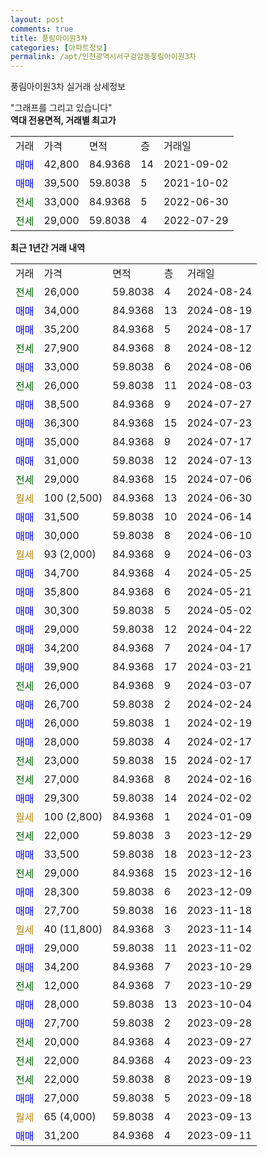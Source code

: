 ```yaml
---
layout: post
comments: true
title: 풍림아이원3차
categories: [아파트정보]
permalink: /apt/인천광역시서구검암동풍림아이원3차
---
```


풍림아이원3차 실거래 상세정보

<script type="text/javascript">
  google.charts.load('current', {'packages':['line', 'corechart']});
  google.charts.setOnLoadCallback(drawChart);

  function drawChart() {
    var data = new google.visualization.DataTable();
    data.addColumn('date', '거래일');
    data.addColumn('number', "매매");
    data.addColumn('number', "전세");
    data.addColumn('number', "전매");

    data.addRows([[new Date(Date.parse("2024-08-24")), null, 26000, null], [new Date(Date.parse("2024-08-19")), 34000, null, null], [new Date(Date.parse("2024-08-17")), 35200, null, null], [new Date(Date.parse("2024-08-12")), null, 27900, null], [new Date(Date.parse("2024-08-06")), 33000, null, null], [new Date(Date.parse("2024-08-03")), null, 26000, null], [new Date(Date.parse("2024-07-27")), 38500, null, null], [new Date(Date.parse("2024-07-23")), 36300, null, null], [new Date(Date.parse("2024-07-17")), 35000, null, null], [new Date(Date.parse("2024-07-13")), 31000, null, null], [new Date(Date.parse("2024-07-06")), null, 29000, null], [new Date(Date.parse("2024-06-30")), null, null, null], [new Date(Date.parse("2024-06-14")), 31500, null, null], [new Date(Date.parse("2024-06-10")), 30000, null, null], [new Date(Date.parse("2024-06-03")), null, null, null], [new Date(Date.parse("2024-05-25")), 34700, null, null], [new Date(Date.parse("2024-05-21")), 35800, null, null], [new Date(Date.parse("2024-05-02")), 30300, null, null], [new Date(Date.parse("2024-04-22")), 29000, null, null], [new Date(Date.parse("2024-04-17")), 34200, null, null], [new Date(Date.parse("2024-03-21")), 39900, null, null], [new Date(Date.parse("2024-03-07")), null, 26000, null], [new Date(Date.parse("2024-02-24")), 26700, null, null], [new Date(Date.parse("2024-02-19")), 26000, null, null], [new Date(Date.parse("2024-02-17")), 28000, null, null], [new Date(Date.parse("2024-02-17")), null, 23000, null], [new Date(Date.parse("2024-02-16")), null, 27000, null], [new Date(Date.parse("2024-02-02")), 29300, null, null], [new Date(Date.parse("2024-01-09")), null, null, null], [new Date(Date.parse("2023-12-29")), null, 22000, null], [new Date(Date.parse("2023-12-23")), 33500, null, null], [new Date(Date.parse("2023-12-16")), null, 29000, null], [new Date(Date.parse("2023-12-09")), 28300, null, null], [new Date(Date.parse("2023-11-18")), 27700, null, null], [new Date(Date.parse("2023-11-14")), null, null, null], [new Date(Date.parse("2023-11-02")), 29000, null, null], [new Date(Date.parse("2023-10-29")), 34200, null, null], [new Date(Date.parse("2023-10-29")), null, 12000, null], [new Date(Date.parse("2023-10-04")), 28000, null, null], [new Date(Date.parse("2023-09-28")), 27700, null, null], [new Date(Date.parse("2023-09-27")), null, 20000, null], [new Date(Date.parse("2023-09-23")), null, 22000, null], [new Date(Date.parse("2023-09-19")), null, 22000, null], [new Date(Date.parse("2023-09-18")), 27000, null, null], [new Date(Date.parse("2023-09-13")), null, null, null], [new Date(Date.parse("2023-09-11")), 31200, null, null]]);

    var options = {
      hAxis: {
        format: 'yyyy/MM/dd'
      },    
      lineWidth: 0,
      pointsVisible: true,    
      title: '최근 1년간 유형별 실거래가 분포',
      legend: { position: 'bottom' }
    };

    var formatter = new google.visualization.NumberFormat({pattern:'###,###'} );
    formatter.format(data, 1);
    formatter.format(data, 2);
    
    setTimeout(function() {
        var chart = new google.visualization.LineChart(document.getElementById('columnchart_material'));
        chart.draw(data, (options));
        document.getElementById('loading').style.display = 'none';
    }, 200);
  }
</script>


<div id="loading" style="z-index:20; display: block; margin-left: 0px">"그래프를 그리고 있습니다"</div>
<div id="columnchart_material" style="width: 95%; margin-left: 0px; display: block"></div>
<!-- contents start -->
<b>역대 전용면적, 거래별 최고가</b>
<table class="sortable">
    <tr>
      <td>거래</td>
      <td>가격</td>
      <td>면적</td>
      <td>층</td>
      <td>거래일</td>
    </tr>
        <tr>
          <td><a style="color: blue">매매</a></td>
          <td>42,800</td>
          <td>84.9368</td>
          <td>14</td>
          <td>2021-09-02</td>
        </tr>            <tr>
          <td><a style="color: blue">매매</a></td>
          <td>39,500</td>
          <td>59.8038</td>
          <td>5</td>
          <td>2021-10-02</td>
        </tr>        
        <tr>
              <td><a style="color: darkgreen">전세</a></td>
              <td>33,000</td>
              <td>84.9368</td>
              <td>5</td>
              <td>2022-06-30</td>
            </tr>            <tr>
              <td><a style="color: darkgreen">전세</a></td>
              <td>29,000</td>
              <td>59.8038</td>
              <td>4</td>
              <td>2022-07-29</td>
            </tr>        
    
</table>

<b>최근 1년간 거래 내역</b>

<table class="sortable">
    <tr>
      <td>거래</td>
      <td>가격</td>
      <td>면적</td>
      <td>층</td>
      <td>거래일</td>
    </tr>
    <tr>
      <td><a style="color: darkgreen">전세</a></td>
      <td>26,000</td>
      <td>59.8038</td>
      <td>4</td>
      <td>2024-08-24</td>
    </tr>          <tr>
      <td><a style="color: blue">매매</a></td>
      <td>34,000</td>
      <td>84.9368</td>
      <td>13</td>
      <td>2024-08-19</td>
    </tr>          <tr>
      <td><a style="color: blue">매매</a></td>
      <td>35,200</td>
      <td>84.9368</td>
      <td>5</td>
      <td>2024-08-17</td>
    </tr>          <tr>
      <td><a style="color: darkgreen">전세</a></td>
      <td>27,900</td>
      <td>84.9368</td>
      <td>8</td>
      <td>2024-08-12</td>
    </tr>          <tr>
      <td><a style="color: blue">매매</a></td>
      <td>33,000</td>
      <td>59.8038</td>
      <td>6</td>
      <td>2024-08-06</td>
    </tr>          <tr>
      <td><a style="color: darkgreen">전세</a></td>
      <td>26,000</td>
      <td>59.8038</td>
      <td>11</td>
      <td>2024-08-03</td>
    </tr>          <tr>
      <td><a style="color: blue">매매</a></td>
      <td>38,500</td>
      <td>84.9368</td>
      <td>9</td>
      <td>2024-07-27</td>
    </tr>          <tr>
      <td><a style="color: blue">매매</a></td>
      <td>36,300</td>
      <td>84.9368</td>
      <td>15</td>
      <td>2024-07-23</td>
    </tr>          <tr>
      <td><a style="color: blue">매매</a></td>
      <td>35,000</td>
      <td>84.9368</td>
      <td>9</td>
      <td>2024-07-17</td>
    </tr>          <tr>
      <td><a style="color: blue">매매</a></td>
      <td>31,000</td>
      <td>59.8038</td>
      <td>12</td>
      <td>2024-07-13</td>
    </tr>          <tr>
      <td><a style="color: darkgreen">전세</a></td>
      <td>29,000</td>
      <td>84.9368</td>
      <td>15</td>
      <td>2024-07-06</td>
    </tr>          <tr>
      <td><a style="color: darkgoldenrod">월세</a></td>
      <td>100 (2,500)</td>
      <td>84.9368</td>
      <td>13</td>
      <td>2024-06-30</td>
    </tr>          <tr>
      <td><a style="color: blue">매매</a></td>
      <td>31,500</td>
      <td>59.8038</td>
      <td>10</td>
      <td>2024-06-14</td>
    </tr>          <tr>
      <td><a style="color: blue">매매</a></td>
      <td>30,000</td>
      <td>59.8038</td>
      <td>8</td>
      <td>2024-06-10</td>
    </tr>          <tr>
      <td><a style="color: darkgoldenrod">월세</a></td>
      <td>93 (2,000)</td>
      <td>84.9368</td>
      <td>9</td>
      <td>2024-06-03</td>
    </tr>          <tr>
      <td><a style="color: blue">매매</a></td>
      <td>34,700</td>
      <td>84.9368</td>
      <td>4</td>
      <td>2024-05-25</td>
    </tr>          <tr>
      <td><a style="color: blue">매매</a></td>
      <td>35,800</td>
      <td>84.9368</td>
      <td>6</td>
      <td>2024-05-21</td>
    </tr>          <tr>
      <td><a style="color: blue">매매</a></td>
      <td>30,300</td>
      <td>59.8038</td>
      <td>5</td>
      <td>2024-05-02</td>
    </tr>          <tr>
      <td><a style="color: blue">매매</a></td>
      <td>29,000</td>
      <td>59.8038</td>
      <td>12</td>
      <td>2024-04-22</td>
    </tr>          <tr>
      <td><a style="color: blue">매매</a></td>
      <td>34,200</td>
      <td>84.9368</td>
      <td>7</td>
      <td>2024-04-17</td>
    </tr>          <tr>
      <td><a style="color: blue">매매</a></td>
      <td>39,900</td>
      <td>84.9368</td>
      <td>17</td>
      <td>2024-03-21</td>
    </tr>          <tr>
      <td><a style="color: darkgreen">전세</a></td>
      <td>26,000</td>
      <td>84.9368</td>
      <td>9</td>
      <td>2024-03-07</td>
    </tr>          <tr>
      <td><a style="color: blue">매매</a></td>
      <td>26,700</td>
      <td>59.8038</td>
      <td>2</td>
      <td>2024-02-24</td>
    </tr>          <tr>
      <td><a style="color: blue">매매</a></td>
      <td>26,000</td>
      <td>59.8038</td>
      <td>1</td>
      <td>2024-02-19</td>
    </tr>          <tr>
      <td><a style="color: blue">매매</a></td>
      <td>28,000</td>
      <td>59.8038</td>
      <td>4</td>
      <td>2024-02-17</td>
    </tr>          <tr>
      <td><a style="color: darkgreen">전세</a></td>
      <td>23,000</td>
      <td>59.8038</td>
      <td>15</td>
      <td>2024-02-17</td>
    </tr>          <tr>
      <td><a style="color: darkgreen">전세</a></td>
      <td>27,000</td>
      <td>84.9368</td>
      <td>8</td>
      <td>2024-02-16</td>
    </tr>          <tr>
      <td><a style="color: blue">매매</a></td>
      <td>29,300</td>
      <td>59.8038</td>
      <td>14</td>
      <td>2024-02-02</td>
    </tr>          <tr>
      <td><a style="color: darkgoldenrod">월세</a></td>
      <td>100 (2,800)</td>
      <td>84.9368</td>
      <td>1</td>
      <td>2024-01-09</td>
    </tr>          <tr>
      <td><a style="color: darkgreen">전세</a></td>
      <td>22,000</td>
      <td>59.8038</td>
      <td>3</td>
      <td>2023-12-29</td>
    </tr>          <tr>
      <td><a style="color: blue">매매</a></td>
      <td>33,500</td>
      <td>59.8038</td>
      <td>18</td>
      <td>2023-12-23</td>
    </tr>          <tr>
      <td><a style="color: darkgreen">전세</a></td>
      <td>29,000</td>
      <td>84.9368</td>
      <td>15</td>
      <td>2023-12-16</td>
    </tr>          <tr>
      <td><a style="color: blue">매매</a></td>
      <td>28,300</td>
      <td>59.8038</td>
      <td>6</td>
      <td>2023-12-09</td>
    </tr>          <tr>
      <td><a style="color: blue">매매</a></td>
      <td>27,700</td>
      <td>59.8038</td>
      <td>16</td>
      <td>2023-11-18</td>
    </tr>          <tr>
      <td><a style="color: darkgoldenrod">월세</a></td>
      <td>40 (11,800)</td>
      <td>84.9368</td>
      <td>3</td>
      <td>2023-11-14</td>
    </tr>          <tr>
      <td><a style="color: blue">매매</a></td>
      <td>29,000</td>
      <td>59.8038</td>
      <td>11</td>
      <td>2023-11-02</td>
    </tr>          <tr>
      <td><a style="color: blue">매매</a></td>
      <td>34,200</td>
      <td>84.9368</td>
      <td>7</td>
      <td>2023-10-29</td>
    </tr>          <tr>
      <td><a style="color: darkgreen">전세</a></td>
      <td>12,000</td>
      <td>84.9368</td>
      <td>7</td>
      <td>2023-10-29</td>
    </tr>          <tr>
      <td><a style="color: blue">매매</a></td>
      <td>28,000</td>
      <td>59.8038</td>
      <td>13</td>
      <td>2023-10-04</td>
    </tr>          <tr>
      <td><a style="color: blue">매매</a></td>
      <td>27,700</td>
      <td>59.8038</td>
      <td>2</td>
      <td>2023-09-28</td>
    </tr>          <tr>
      <td><a style="color: darkgreen">전세</a></td>
      <td>20,000</td>
      <td>84.9368</td>
      <td>4</td>
      <td>2023-09-27</td>
    </tr>          <tr>
      <td><a style="color: darkgreen">전세</a></td>
      <td>22,000</td>
      <td>84.9368</td>
      <td>4</td>
      <td>2023-09-23</td>
    </tr>          <tr>
      <td><a style="color: darkgreen">전세</a></td>
      <td>22,000</td>
      <td>59.8038</td>
      <td>8</td>
      <td>2023-09-19</td>
    </tr>          <tr>
      <td><a style="color: blue">매매</a></td>
      <td>27,000</td>
      <td>59.8038</td>
      <td>5</td>
      <td>2023-09-18</td>
    </tr>          <tr>
      <td><a style="color: darkgoldenrod">월세</a></td>
      <td>65 (4,000)</td>
      <td>59.8038</td>
      <td>4</td>
      <td>2023-09-13</td>
    </tr>          <tr>
      <td><a style="color: blue">매매</a></td>
      <td>31,200</td>
      <td>84.9368</td>
      <td>4</td>
      <td>2023-09-11</td>
    </tr>      </table>
<!-- contents end -->    

